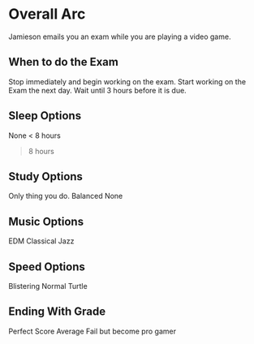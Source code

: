 # Overall Arc
Jamieson emails you an exam while you are playing a video game.
## When to do the Exam
Stop immediately and begin working on the exam.
Start working on the Exam the next day.
Wait until 3 hours before it is due.
## Sleep Options
None
< 8 hours
> 8 hours
## Study Options
Only thing you do.
Balanced
None
## Music Options
EDM
Classical
Jazz
## Speed Options
Blistering
Normal
Turtle
## Ending With Grade
Perfect Score
Average
Fail but become pro gamer
